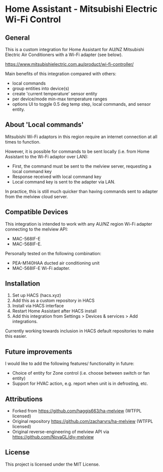# Home Assistant - Mitsubishi Electric Wi-Fi Control
## General
This is a custom integration for Home Assistant for AU/NZ Mitsubishi Electric Air Conditioners with a Wi-Fi adapter (see below).

https://www.mitsubishielectric.com.au/product/wi-fi-controller/

Main benefits of this integration compared with others:
 - local commands
 - group entities into device(s)
 - create 'current temperature' sensor entity
 - per device/mode min-max temperature ranges
 - options UI to toggle 0.5 deg temp step, local commands, and sensor entity.

## About 'Local commands'
Mitsubishi Wi-Fi adaptors in this region require an internet connection at all times to function.

However, it is possible for commands to be sent locally (i.e. from Home Assistant to the Wi-Fi adaptor over LAN):
 - First, the command must be sent to the melview server, requesting a local command key
 - Response received with local command key
 - Local command key is sent to the adapter via LAN.

In practice, this is still much quicker than having commands sent to adapter from the melview cloud server.

## Compatible Devices
This integration is intended to work with any AU/NZ region Wi-Fi adapter connecting to the melview API:
 - MAC-568IF-E
 - MAC-568IF-E.

Personally tested on the following combination:
 - PEA-M140HAA ducted air conditioning unit
 - MAC-568IF-E Wi-Fi adapter.

## Installation
1. Set up HACS (hacs.xyz)
2. Add this as a custom repository in HACS
3. Install via HACS interface
4. Restart Home Assistant after HACS install
5. Add this integration from Settings > Devices & services > Add integrations.

Currently working towards inclusion in HACS default repositories to make this easier.

## Future improvements
I would like to add the following features/ functionality in future:
- Choice of entity for Zone control (i.e. choose between switch or fan entity)
- Support for HVAC action, e.g. report when unit is in defrosting, etc.

## Attributions
 - Forked from https://github.com/haggis663/ha-melview (WTFPL licensed)
 - Original repository https://github.com/zacharyrs/ha-melview (WTFPL licensed)
 - Original reverse-engineering of melview API via https://github.com/NovaGL/diy-melview

## License
This project is licensed under the MIT License.

